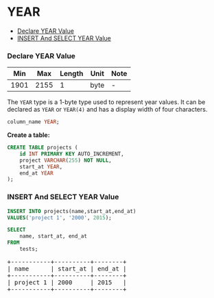 # YEAR

* [Declare YEAR Value](#declare-year-value)
* [INSERT And SELECT YEAR Value](#insert-and-select-year-value)

### Declare YEAR Value
Min | Max | Length | Unit | Note
---|---|---|---|---|
1901 | 2155 | 1 |  byte | -

The `YEAR` type is a 1-byte type used to represent year values. It can be declared as `YEAR` or `YEAR(4)` and has a display width of four characters.

```sql
column_name YEAR;
```

**Create a table:**

```sql
CREATE TABLE projects (
    id INT PRIMARY KEY AUTO_INCREMENT,
    project VARCHAR(255) NOT NULL,
    start_at YEAR,
    end_at YEAR
);
```


### INSERT And SELECT YEAR Value

```sql
INSERT INTO projects(name,start_at,end_at)
VALUES('project 1', '2000', 2015);

SELECT
    name, start_at, end_at
FROM
    tests;
```

<pre>
+-----------+----------+--------+
| name      | start_at | end_at |
+-----------+----------+--------+
| project 1 | 2000     | 2015   |
+-----------+----------+--------+
</pre>
